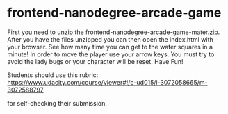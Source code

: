 frontend-nanodegree-arcade-game
===============================

First you need to unzip the frontend-nanodegree-arcade-game-mater.zip.
After you have the files unzipped you can then open the index.html with your browser.
See how many time you can get to the water squares in a minute!
In order to move the player use your arrow keys. 
You must try to avoid the lady bugs or your character will be reset.
Have Fun!

Students should use this rubric: https://www.udacity.com/course/viewer#!/c-ud015/l-3072058665/m-3072588797

for self-checking their submission.
